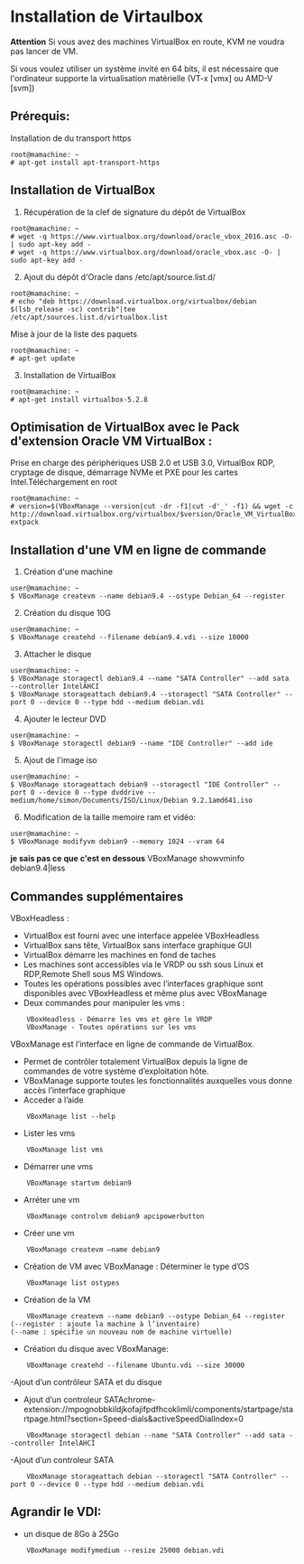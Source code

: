 # Installation de Virtaulbox
**Attention** Si vous avez des machines VirtualBox en route, KVM ne voudra pas lancer de VM.

Si vous voulez utiliser un système invité en 64 bits, il est nécessaire que l'ordinateur supporte la virtualisation matérielle (VT-x [vmx] ou AMD-V [svm])


## Prérequis:
Installation de du transport https
~~~
root@mamachine: ~
# apt-get install apt-transport-https
~~~

## Installation de VirtualBox

1. Récupération de la clef de signature du dépôt de VirtualBox
~~~
root@mamachine: ~
# wget -q https://www.virtualbox.org/download/oracle_vbox_2016.asc -O- | sudo apt-key add -
# wget -q https://www.virtualbox.org/download/oracle_vbox.asc -O- | sudo apt-key add -
~~~

2. Ajout du dépôt d'Oracle dans /etc/apt/source.list.d/
~~~
root@mamachine: ~
# echo "deb https://download.virtualbox.org/virtualbox/debian $(lsb_release -sc) contrib"|tee /etc/apt/sources.list.d/virtualbox.list
~~~
Mise à jour de la liste des paquets
~~~
root@mamachine: ~
# apt-get update
~~~

3. Installation de VirtualBox
~~~
root@mamachine: ~
# apt-get install virtualbox-5.2.8
~~~

## Optimisation de VirtualBox avec le Pack d'extension Oracle VM VirtualBox :
Prise en charge des périphériques USB 2.0 et USB 3.0, VirtualBox RDP, cryptage de disque, démarrage NVMe et PXE pour les cartes Intel.Téléchargement en root
~~~
root@mamachine: ~
# version=$(VBoxManage --version|cut -dr -f1|cut -d'_' -f1) && wget -c http://download.virtualbox.org/virtualbox/$version/Oracle_VM_VirtualBox_Extension_Pack-$version.vbox-extpack
~~~

## Installation d'une VM en ligne de commande
1. Création d'une machine
~~~
user@mamachine: ~
$ VBoxManage createvm --name debian9.4 --ostype Debian_64 --register
~~~

2. Création du disque 10G
~~~
user@mamachine: ~
$ VBoxManage createhd --filename debian9.4.vdi --size 10000
~~~

3. Attacher le disque
~~~
user@mamachine: ~
$ VBoxManage storagectl debian9.4 --name "SATA Controller" --add sata --controller IntelAHCI
$ VBoxManage storageattach debian9.4 --storagectl "SATA Controller" --port 0 --device 0 --type hdd --medium debian.vdi
~~~

4. Ajouter le lecteur DVD 
~~~
user@mamachine: ~
$ VBoxManage storagectl debian9 --name "IDE Controller" --add ide
~~~
5. Ajout de l'image iso
~~~
user@mamachine: ~
$ VBoxManage storageattach debian9 --storagectl "IDE Controller" --port 0 --device 0 --type dvddrive --medium/home/simon/Documents/ISO/Linux/Debian 9.2.1amd641.iso
~~~
 
6. Modification de la taille memoire ram et vidéo:
~~~
user@mamachine: ~
$ VBoxManage modifyvm debian9 --memory 1024 --vram 64
~~~

**je sais pas ce que c'est en dessous**
 VBoxManage showvminfo debian9.4|less

## Commandes supplémentaires

VBoxHeadless :
- VirtualBox est fourni avec une interface appelée VBoxHeadless
- VirtualBox sans tête, VirtualBox sans interface graphique GUI
- VirtualBox démarre les machines en fond de taches
- Les machines sont accessibles via le VRDP ou ssh sous Linux et RDP,Remote Shell sous MS Windows.
- Toutes les opérations possibles avec l’interfaces graphique sont disponibles avec VBoxHeadless et même plus avec VBoxManage
- Deux commandes pour manipuler les vms :
~~~
	VBoxHeadless - Démarre les vms et gère le VRDP
	VBoxManage - Toutes opérations sur les vms 
~~~
VBoxManage est l’interface en ligne de commande de VirtualBox.
- Permet de contrôler totalement VirtualBox depuis la ligne de commandes de votre système d’exploitation hôte.
- VBoxManage supporte toutes les fonctionnalités auxquelles vous donne accès l’interface graphique
- Acceder a l’aide
~~~
	VBoxManage list --help
~~~	
- Lister les vms
~~~
	VBoxManage list vms
~~~
- Démarrer une vms
~~~
	VBoxManage startvm debian9
~~~
- Arréter une vm
~~~
	VBoxManage controlvm debian9 apcipowerbutton
~~~
- Créer une vm
~~~
	VBoxManage createvm –name debian9
~~~
- Création de VM avec VBoxManage :
Déterminer le type d’OS
~~~
	VBoxManage list ostypes
~~~
- Création de la VM
~~~
	VBoxManage createvm --name debian9 --ostype Debian_64 --register
(--register : ajoute la machine à l’inventaire)
(--name : spécifie un nouveau nom de machine virtuelle)
~~~
- Création du disque avec VBoxManage:
~~~
	VBoxManage createhd --filename Ubuntu.vdi --size 30000
~~~
-Ajout d’un contrôleur SATA et du disque
- Ajout d’un controleur SATAchrome-extension://mpognobbkildjkofajifpdfhcoklimli/components/startpage/startpage.html?section=Speed-dials&activeSpeedDialIndex=0
~~~
	VBoxManage storagectl debian --name "SATA Controller" --add sata --controller IntelAHCI
~~~
-Ajout d’un controleur SATA
~~~
	VBoxManage storageattach debian --storagectl "SATA Controller" --port 0 --device 0 --type hdd --medium debian.vdi
~~~

## Agrandir le VDI:
- un disque de 8Go  à 25Go
~~~
	VBoxManage modifymedium --resize 25000 debian.vdi
~~~
